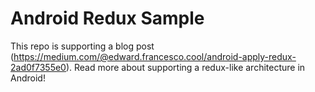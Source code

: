 # Android Redux Sample

This repo is supporting a blog post (https://medium.com/@edward.francesco.cool/android-apply-redux-2ad0f7355e0).
Read more about supporting a redux-like architecture in Android!

